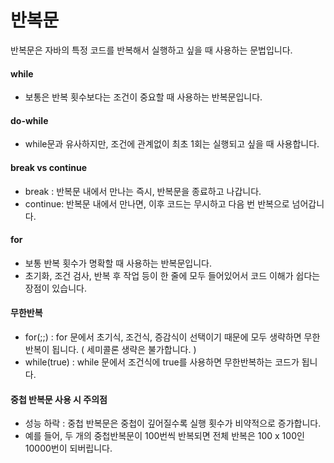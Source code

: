 반복문
========================
반복문은 자바의 특정 코드를 반복해서 실행하고 싶을 때 사용하는 문법입니다.

#### while
- 보통은 반복 횟수보다는 조건이 중요할 때 사용하는 반복문입니다. 

#### do-while
- while문과 유사하지만, 조건에 관계없이 최초 1회는 실행되고 싶을 때 사용합니다.

#### break vs continue
- break : 반복문 내에서 만나는 즉시, 반복문을 종료하고 나갑니다.
- continue: 반복문 내에서 만나면, 이후 코드는 무시하고 다음 번 반복으로 넘어갑니다.

#### for
- 보통 반복 횟수가 명확할 때 사용하는 반복문입니다.
- 초기화, 조건 검사, 반복 후 작업 등이 한 줄에 모두 들어있어서 코드 이해가 쉽다는 장점이 있습니다.

#### 무한반복
- for(;;) : for 문에서 초기식, 조건식, 증감식이 선택이기 때문에 모두 생략하면 무한반복이 됩니다. ( 세미콜론 생략은 불가합니다. )
- while(true) : while 문에서 조건식에 true를 사용하면 무한반복하는 코드가 됩니다.

#### 중첩 반복문 사용 시 주의점
- 성능 하락 : 중첩 반복문은 중첩이 깊어질수록 실행 횟수가 비약적으로 증가합니다.
- 예를 들어, 두 개의 중첩반복문이 100번씩 반복되면 전체 반복은 100 x 100인 10000번이 되버립니다.
